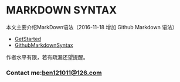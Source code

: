 # MARKDOWN SYNTAX

本文主要介绍MarkDown语法（2016-11-18 增加 Github Markdown 语法）

* [GetStarted](syntax.md)
* [GithubMarkdownSyntax](githubSyntax.md)

作者水平有限，若有疏漏还望提醒。
### Contact me:<ben121011@126.com>
